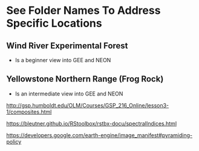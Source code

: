 # See Folder Names To Address Specific Locations

## Wind River Experimental Forest
- Is a beginner view into GEE and NEON

## Yellowstone Northern Range (Frog Rock)
- Is an intermediate view into GEE and NEON



http://gsp.humboldt.edu/OLM/Courses/GSP_216_Online/lesson3-1/composites.html

https://bleutner.github.io/RStoolbox/rstbx-docu/spectralIndices.html

https://developers.google.com/earth-engine/image_manifest#pyramiding-policy
